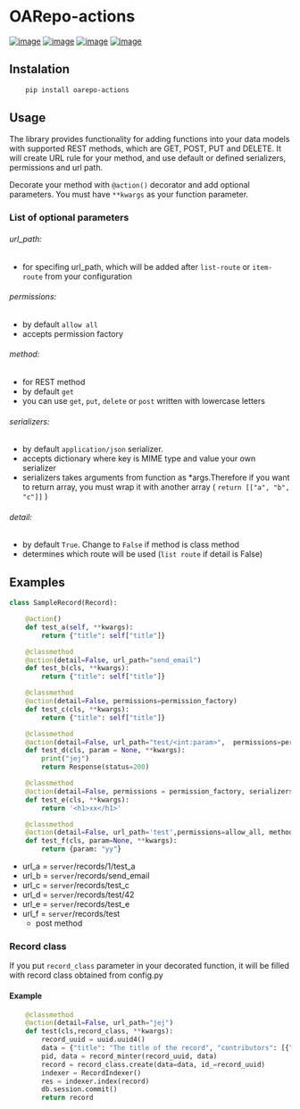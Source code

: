 OARepo-actions
==============

[![image][]][1]
[![image][2]][3]
[![image][4]][5]
[![image][6]][7]

Instalation
----------
```bash
    pip install oarepo-actions
```
Usage
----------
The library provides functionality for adding functions into your data models with supported REST methods, which are GET, POST, PUT and DELETE.
It will create URL rule for your method, and use default or defined serializers, permissions and url path.

Decorate your method with ```@action()``` decorator and add optional parameters. You must have ``**kwargs`` as your function parameter.

### List of optional parameters
###### url_path: 
- for specifing url_path, which will be added after ```list-route``` or ```item-route``` from your configuration
###### permissions:
- by default ```allow all```
- accepts permission factory
###### method:
- for REST method
- by default ```get```
- you can use ```get```, ```put```, ```delete``` or ```post``` written with lowercase letters
###### serializers:
- by default `application/json` serializer. 
- accepts dictionary where key is MIME type and value your own serializer
- serializers takes arguments from function as *args.Therefore if you want to return array, you must
wrap it with another array ( ```return [["a", "b", "c"]]``` )
###### detail: 
- by default ```True```. Change to ```False``` if method is class method
- determines which route will be used (```list route``` if detail is False)

Examples
--------
```python
class SampleRecord(Record):

    @action()
    def test_a(self, **kwargs):
        return {"title": self["title"]}

    @classmethod
    @action(detail=False, url_path="send_email")
    def test_b(cls, **kwargs):
        return {"title": self["title"]}

    @classmethod
    @action(detail=False, permissions=permission_factory)
    def test_c(cls, **kwargs):
        return {"title": self["title"]}

    @classmethod
    @action(detail=False, url_path="test/<int:param>",  permissions=permission_factory)
    def test_d(cls, param = None, **kwargs):
        print("jej")
        return Response(status=200)

    @classmethod
    @action(detail=False, permissions = permission_factory, serializers = {'text/html': make_response})
    def test_e(cls, **kwargs):
        return '<h1>xx</h1>'

    @classmethod
    @action(detail=False, url_path='test',permissions=allow_all, method='post')
    def test_f(cls, param=None, **kwargs):
        return {param: "yy"}

```
- url_a = ```server```/records/1/test_a
- url_b = ```server```/records/send_email
- url_c = ```server```/records/test_c
- url_d = ```server```/records/test/42
- url_e = ```server```/records/test_e
- url_f = ```server```/records/test
    - post method

### Record class
If you put ``record_class`` parameter in your decorated function, it will be filled with record class obtained from config.py

#### Example
```python
    @classmethod
    @action(detail=False, url_path="jej")
    def test(cls,record_class, **kwargs):
        record_uuid = uuid.uuid4()
        data = {"title": "The title of the record", "contributors": [{"name": "something"}]}
        pid, data = record_minter(record_uuid, data)
        record = record_class.create(data=data, id_=record_uuid)
        indexer = RecordIndexer()
        res = indexer.index(record)
        db.session.commit()
        return record

```

  [image]: https://img.shields.io/travis/oarepo-actions/oarepo-actions.svg
  [1]: https://travis-ci.org/oarepo/oarepo-actions
  [2]: https://img.shields.io/coveralls/oarepo/oarepo-actions.svg
  [3]: https://coveralls.io/r/oarepo/oarepo-actions
  [4]: https://img.shields.io/github/license/oarepo/oarepo-actions.svg
  [5]: https://github.com/oarepo/oarepo-actions/blob/master/LICENSE
  [6]: https://img.shields.io/pypi/v/oarepo-actions.svg
  [7]: https://pypi.org/pypi/oarepo-actions